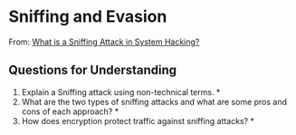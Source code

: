 # Sniffing and Evasion
From: [What is a Sniffing Attack in System Hacking?](https://www.geeksforgeeks.org/what-is-sniffing-attack-in-system-hacking/)





## Questions for Understanding
1. Explain a Sniffing attack using non-technical terms.
   * 
2. What are the two types of sniffing attacks and what are some pros and cons of each approach?
   * 
3. How does encryption protect traffic against sniffing attacks?
   * 